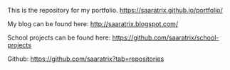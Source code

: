 This is the repository for my portfolio.
https://saaratrix.github.io/portfolio/

My blog can be found here: 
http://saaratrix.blogspot.com/

School projects can be found here: 
https://github.com/saaratrix/school-projects

Github: 
https://github.com/saaratrix?tab=repositories
